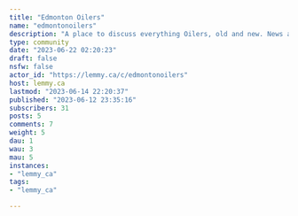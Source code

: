 ```yaml
---
title: "Edmonton Oilers" 
name: "edmontonoilers"
description: "A place to discuss everything Oilers, old and new. News and highlights, trade and signing rumours and ideas, stats and contracts, from the serious to the lighthearted.[c/Hockey](https://lemmy.ca/c/hockey)[c/Edmonton](https://lemmy.ca/c/edmonton)"
type: community
date: "2023-06-22 02:20:23"
draft: false
nsfw: false
actor_id: "https://lemmy.ca/c/edmontonoilers"
host: lemmy.ca
lastmod: "2023-06-14 22:20:37"
published: "2023-06-12 23:35:16"
subscribers: 31
posts: 5
comments: 7
weight: 5
dau: 1
wau: 3
mau: 5
instances:
- "lemmy_ca"
tags: 
- "lemmy_ca"

---
```


